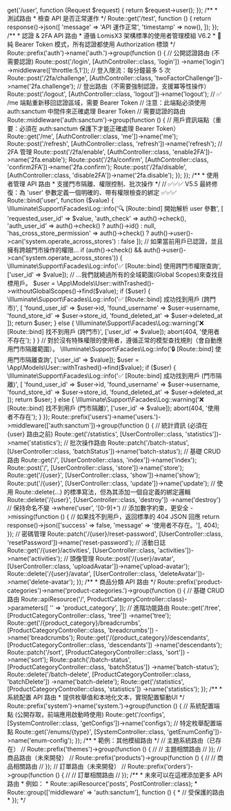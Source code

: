 <?php

use App\Http\Controllers\Api\{ProductCategoryController, AuthController, UserController, SystemController};
use Illuminate\Http\Request;
use Illuminate\Support\Facades\Route;

/**
 * API 路由文件 (Pure Bearer Token 模式)
 * 這些路由會自動套用 'api' middleware 群組
 * 採用純 Bearer Token 認證，不使用 Session 或 Cookie
 */

/**
 * 取得認證用戶資訊的路由
 * 需要 Sanctum 認證
 */
Route::middleware('auth:sanctum')->get('/user', function (Request $request) {
    return $request->user();
});

/**
 * 測試路由
 * 檢查 API 是否正常運作
 */
Route::get('/test', function () {
    return response()->json([
        'message' => 'API 運作正常',
        'timestamp' => now(),
    ]);
});

/**
 * 認證 & 2FA API 路由
 * 遵循 LomisX3 架構標準的使用者管理模組 V6.2
 * 🎯 純 Bearer Token 模式，所有認證都使用 Authorization 標頭
 */
Route::prefix('auth')->name('auth.')->group(function () {
    // 公開認證路由 (不需要認證)
    Route::post('/login', [AuthController::class, 'login'])
        ->name('login')
        ->middleware(['throttle:5,1']); // 登入限流：每分鐘最多 5 次
        
    Route::post('/2fa/challenge', [AuthController::class, 'twoFactorChallenge'])->name('2fa.challenge');
    
    // 登出路由（不需要強制認證，支援冪等性操作）
    Route::post('/logout', [AuthController::class, 'logout'])->name('logout');
    
    // ✅ /me 端點重新移回認證區域，需要 Bearer Token
    // 注意：此端點必須使用 auth:sanctum 中間件來正確處理 Bearer Token
    
    // 需要認證的路由
    Route::middleware('auth:sanctum')->group(function () {
        // 用戶資訊端點（重要：必須在 auth:sanctum 保護下才能正確處理 Bearer Token）
        Route::get('/me', [AuthController::class, 'me'])->name('me');
        Route::post('/refresh', [AuthController::class, 'refresh'])->name('refresh');
        
        // 2FA 管理
        Route::post('/2fa/enable', [AuthController::class, 'enable2FA'])->name('2fa.enable');
        Route::post('/2fa/confirm', [AuthController::class, 'confirm2FA'])->name('2fa.confirm');
        Route::post('/2fa/disable', [AuthController::class, 'disable2FA'])->name('2fa.disable');
    });
});

/**
 * 使用者管理 API 路由
 * 支援門市隔離、權限控制、批次操作
 */

// ✅✅✅ V5.5 最終修復：為 'user' 參數定義一個明確的、帶有權限檢查的綁定 ✅✅✅
Route::bind('user', function ($value) {
    \Illuminate\Support\Facades\Log::info('🔍 [Route::bind] 開始解析 user 參數', [
        'requested_user_id' => $value,
        'auth_check' => auth()->check(),
        'auth_user_id' => auth()->check() ? auth()->id() : null,
        'has_cross_store_permission' => auth()->check() ? auth()->user()->can('system.operate_across_stores') : false
    ]);
    
    // 如果當前用戶已認證，並且擁有跨越門市操作的權限...
    if (auth()->check() && auth()->user()->can('system.operate_across_stores')) {
        \Illuminate\Support\Facades\Log::info('✅ [Route::bind] 使用跨門市權限查詢', ['user_id' => $value]);
        // ...我們就繞過所有的全域範圍(Global Scopes)來查找目標用戶。
        $user = \App\Models\User::withTrashed()->withoutGlobalScopes()->find($value);
        
        if ($user) {
            \Illuminate\Support\Facades\Log::info('✅ [Route::bind] 成功找到用戶 (跨門市)', [
                'found_user_id' => $user->id,
                'found_username' => $user->username,
                'found_store_id' => $user->store_id,
                'found_deleted_at' => $user->deleted_at
            ]);
            return $user;
        } else {
            \Illuminate\Support\Facades\Log::warning('❌ [Route::bind] 找不到用戶 (跨門市)', ['user_id' => $value]);
            abort(404, '使用者不存在');
        }
    }
    
    // 對於沒有特殊權限的使用者，遵循正常的模型查找規則（會自動應用門市隔離範圍）。
    \Illuminate\Support\Facades\Log::info('🔒 [Route::bind] 使用門市隔離查詢', ['user_id' => $value]);
    $user = \App\Models\User::withTrashed()->find($value);
    
    if ($user) {
        \Illuminate\Support\Facades\Log::info('✅ [Route::bind] 成功找到用戶 (門市隔離)', [
            'found_user_id' => $user->id,
            'found_username' => $user->username,
            'found_store_id' => $user->store_id,
            'found_deleted_at' => $user->deleted_at
        ]);
        return $user;
    } else {
        \Illuminate\Support\Facades\Log::warning('❌ [Route::bind] 找不到用戶 (門市隔離)', ['user_id' => $value]);
        abort(404, '使用者不存在');
    }
});

Route::prefix('users')->name('users.')->middleware(['auth:sanctum'])->group(function () {
    // 統計資訊 (必須在 {user} 路由之前)
    Route::get('/statistics', [UserController::class, 'statistics'])->name('statistics');
    
    // 批次操作路由
    Route::patch('/batch-status', [UserController::class, 'batchStatus'])->name('batch-status');
    
    // 基礎 CRUD 路由
    Route::get('/', [UserController::class, 'index'])->name('index');
    Route::post('/', [UserController::class, 'store'])->name('store');
    Route::get('/{user}', [UserController::class, 'show'])->name('show');
    Route::put('/{user}', [UserController::class, 'update'])->name('update');
    
    // 使用 Route::delete(...) 的標準寫法，但為其添加一個自定義的綁定邏輯
    Route::delete('/{user}', [UserController::class, 'destroy'])
        ->name('destroy') // 保持命名不變
        ->where('user', '[0-9]+') // 添加數字約束，更安全
        ->missing(function () {
            // 如果找不到用戶，返回標準的 404 JSON 回應
            return response()->json(['success' => false, 'message' => '使用者不存在。'], 404);
        });
    
    // 密碼管理
    Route::patch('/{user}/reset-password', [UserController::class, 'resetPassword'])->name('reset-password');
    
    // 活動日誌
    Route::get('/{user}/activities', [UserController::class, 'activities'])->name('activities');
    
    // 頭像管理
    Route::post('/{user}/avatar', [UserController::class, 'uploadAvatar'])->name('upload-avatar');
    Route::delete('/{user}/avatar', [UserController::class, 'deleteAvatar'])->name('delete-avatar');
});

/**
 * 商品分類 API 路由
 */
Route::prefix('product-categories')->name('product-categories.')->group(function () {

    // 基礎 CRUD 路由
    Route::apiResource('/', ProductCategoryController::class)->parameters([
        '' => 'product_category',
    ]);

    // 進階功能路由
    Route::get('/tree', [ProductCategoryController::class, 'tree'])
        ->name('tree');

    Route::get('/{product_category}/breadcrumbs', [ProductCategoryController::class, 'breadcrumbs'])
        ->name('breadcrumbs');

    Route::get('/{product_category}/descendants', [ProductCategoryController::class, 'descendants'])
        ->name('descendants');

    Route::patch('/sort', [ProductCategoryController::class, 'sort'])
        ->name('sort');

    Route::patch('/batch-status', [ProductCategoryController::class, 'batchStatus'])
        ->name('batch-status');

    Route::delete('/batch-delete', [ProductCategoryController::class, 'batchDelete'])
        ->name('batch-delete');

    Route::get('/statistics', [ProductCategoryController::class, 'statistics'])
        ->name('statistics');
});

/**
 * 系統配置 API 路由
 * 提供枚舉值和本地化文本，實現配置驅動UI
 */
Route::prefix('system')->name('system.')->group(function () {
    // 系統配置端點 (公開存取，前端應用啟動時使用)
    Route::get('/configs', [SystemController::class, 'getConfigs'])->name('configs');
    
    // 特定枚舉配置端點
    Route::get('/enums/{type}', [SystemController::class, 'getEnumConfig'])->name('enum-config');
});

/**
 * 範例：其他模組路由
 */

// 主題系統路由（已存在）
// Route::prefix('themes')->group(function () {
//     // 主題相關路由
// });

// 商品路由（未來開發）
// Route::prefix('products')->group(function () {
//     // 商品相關路由
// });

// 訂單路由（未來開發）
// Route::prefix('orders')->group(function () {
//     // 訂單相關路由
// });

/**
 * 未來可以在這裡添加更多 API 路由
 * 例如：
 * Route::apiResource('posts', PostController::class);
 * Route::group(['middleware' => 'auth:sanctum'], function () {
 *     // 受保護的路由
 * });
 */ 